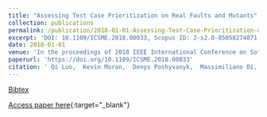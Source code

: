 ```yaml
---
title: "Assessing Test Case Prioritization on Real Faults and Mutants"
collection: publications
permalink: /publication/2018-01-01-Assessing-Test-Case-Prioritization-on-Real-Faults-and-Mutants
excerpt: 'DOI: 10.1109/ICSME.2018.00033, Scopus ID: 2-s2.0-85058274871, Cited by: 2'
date: 2018-01-01
venue: 'In the proceedings of 2018 IEEE International Conference on Software Maintenance and Evolution, ICSME 2018, Madrid, Spain, September 23-29, 2018'
paperurl: 'https://doi.org/10.1109/ICSME.2018.00033'
citation: ' Qi Luo,  Kevin Moran,  Denys Poshyvanyk,  Massimiliano Di, &quot;Assessing Test Case Prioritization on Real Faults and Mutants.&quot; In the proceedings of 2018 IEEE International Conference on Software Maintenance and Evolution, ICSME 2018, Madrid, Spain, September 23-29, 2018, 2018.'
---
```

[Bibtex](https://dblp.org/rec/bib/conf/icsm/LuoMPP18)

[Access paper here](https://doi.org/10.1109/ICSME.2018.00033){:target="_blank"}
